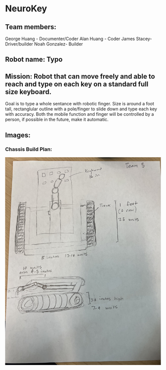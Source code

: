 # NeuroKey

## Team members:
George Huang - Documenter/Coder
Alan Huang - Coder
James Stacey- Driver/builder
Noah Gonzalez- Builder


## Robot name: Typo

## Mission: Robot that can move freely and able to reach and type on each key on a standard full size keyboard.
Goal is to type a whole sentance with robotic finger. Size is around a foot tall, rectanglular outline with a pole/finger to slide down and type each key with accuracy. Both the mobile function and finger will be controlled by a person, if possible in the future, make it automatic. 

## Images:
### Chassis Build Plan:
![A description of the image](images/IMG_6245.jpeg)
